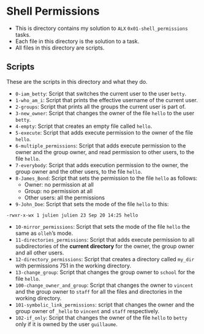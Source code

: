 # Shell Permissions

- This is directory contains my solution to `ALX` `0x01-shell_permissions` tasks.
- Each file in this directory is the solution to a task.
- All files in this directory are scripts.

## Scripts

These are the scripts in this directory and what they do.

- `0-iam_betty`: Script that switches the current user to the user `betty`.
- `1-who_am_i`: Script that prints the effective username of the current user.
- `2-groups`: Script that prints all the groups the current user is part of.
- `3-new_owner`: Script that changes the owner of the file `hello` to the user `betty`.
- `4-empty`: Script that creates an empty file called `hello`.
- `5-execute`: Script that adds execute permission to the owner of the file `hello`.
- `6-multiple_permissions`: Script that adds execute permission to the owner and the group owner, and read permission to other users, to the file `hello`.
- `7-everybody`: Script that adds execution permission to the owner, the group owner and the other users, to the file `hello`.
- `8-James_Bond`: Script that sets the permission to the file `hello` as follows:
    - Owner: no permission at all
    - Group: no permission at all
    - Other users: all the permissions
- `9-John_Doe`: Script that sets the mode of the file `hello` to this:
```
-rwxr-x-wx 1 julien julien 23 Sep 20 14:25 hello
```
- `10-mirror_permissions`: Script that sets the mode of the file `hello` the same as `olleh`’s mode.
- `11-directories_permissions`: Script that adds execute permission to all subdirectories of the **current directory** for the owner, the group owner and all other users.
- `12-directory_permissions`: Script that creates a directory called `my_dir` with permissions 751 in the working directory.
- `13-change_group`: Script that changes the group owner to `school` for the file `hello`.
- `100-change_owner_and_group`: Script that changes the owner to `vincent` and the group owner to `staff` for all the files and directories in the working directory.
- `101-symbolic_link_permissions`: script that changes the owner and the group owner of `_hello` to `vincent` and `staff` respectively.
- `102-if_only`: Script that changes the owner of the file `hello` to `betty` only if it is owned by the user `guillaume`.
